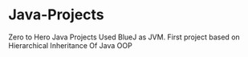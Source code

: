 # Java-Projects
Zero to Hero Java Projects
Used BlueJ as JVM.
First project based on Hierarchical Inheritance Of Java OOP
